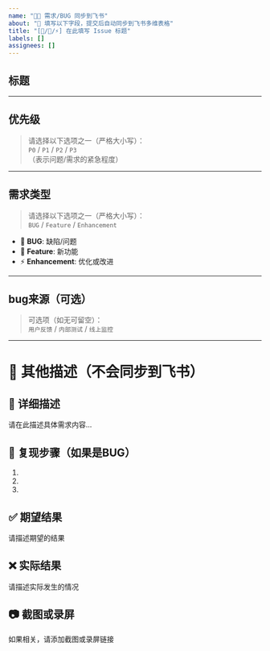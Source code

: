```yaml
---
name: "🐛✨ 需求/BUG 同步到飞书"
about: "📝 填写以下字段，提交后自动同步到飞书多维表格"
title: "[🐞/🌟/⚡] 在此填写 Issue 标题"
labels: []
assignees: []
---
```


## 标题

---

## 优先级  
> 请选择以下选项之一（严格大小写）：  
> `P0` / `P1` / `P2` / `P3`  
（表示问题/需求的紧急程度）  

---

## 需求类型  
> 请选择以下选项之一（严格大小写）：  
> `BUG` / `Feature` / `Enhancement`  
- 🐞 **BUG**: 缺陷/问题  
- 🌟 **Feature**: 新功能  
- ⚡ **Enhancement**: 优化或改进  

---

## bug来源（可选）  
> 可选项（如无可留空）：  
> `用户反馈` / `内部测试` / `线上监控`  

---

# 📖 其他描述（不会同步到飞书）

## 📝 详细描述
请在此描述具体需求内容...

## 🔄 复现步骤（如果是BUG）
1. 
2. 
3. 

## ✅ 期望结果
请描述期望的结果

## ❌ 实际结果
请描述实际发生的情况

## 📷 截图或录屏
如果相关，请添加截图或录屏链接
